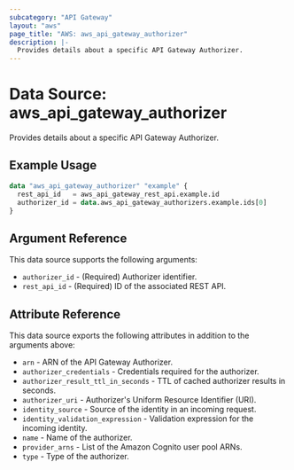 ```yaml
---
subcategory: "API Gateway"
layout: "aws"
page_title: "AWS: aws_api_gateway_authorizer"
description: |-
  Provides details about a specific API Gateway Authorizer.
---
```


# Data Source: aws_api_gateway_authorizer

Provides details about a specific API Gateway Authorizer.

## Example Usage

```terraform
data "aws_api_gateway_authorizer" "example" {
  rest_api_id   = aws_api_gateway_rest_api.example.id
  authorizer_id = data.aws_api_gateway_authorizers.example.ids[0]
}
```

## Argument Reference

This data source supports the following arguments:

* `authorizer_id` - (Required) Authorizer identifier.
* `rest_api_id` - (Required) ID of the associated REST API.

## Attribute Reference

This data source exports the following attributes in addition to the arguments above:

* `arn` - ARN of the API Gateway Authorizer.
* `authorizer_credentials` - Credentials required for the authorizer.
* `authorizer_result_ttl_in_seconds` - TTL of cached authorizer results in seconds.
* `authorizer_uri` - Authorizer's Uniform Resource Identifier (URI).
* `identity_source` - Source of the identity in an incoming request.
* `identity_validation_expression` - Validation expression for the incoming identity.
* `name` - Name of the authorizer.
* `provider_arns` - List of the Amazon Cognito user pool ARNs.
* `type` - Type of the authorizer.

